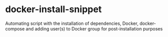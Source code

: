 # docker-install-snippet
Automating script with the installation of dependencies, Docker, docker-compose and adding user(s) to Docker group for post-installation purposes
